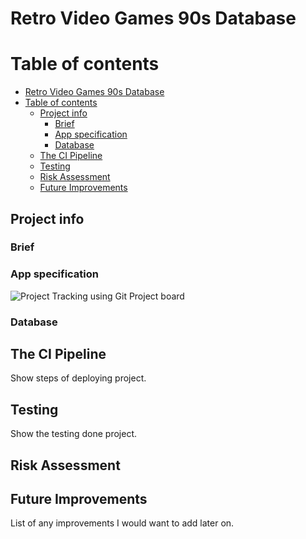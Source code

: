 # Retro Video Games 90s Database

# Table of contents
- [Retro Video Games 90s Database](#retro-video-games-90s-database)
- [Table of contents](#table-of-contents)
  - [Project info](#project-info)
    - [Brief](#brief)
    - [App specification](#app-specification)
    - [Database](#database)
  - [The CI Pipeline](#the-ci-pipeline)
  - [Testing](#testing)
  - [Risk Assessment](#risk-assessment)
  - [Future Improvements](#future-improvements)

## Project info
### Brief


### App specification
![Project Tracking using Git Project board](https://imgur.com/a/ld0VT6H)

### Database


## The CI Pipeline
Show steps of deploying project.


## Testing
Show the testing done project.


## Risk Assessment


## Future Improvements
List of any improvements I would want to add later on.
